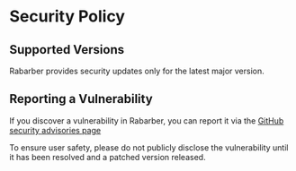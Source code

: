# Security Policy

## Supported Versions

Rabarber provides security updates only for the latest major version.

## Reporting a Vulnerability

If you discover a vulnerability in Rabarber, you can report it via the [GitHub security advisories page](https://github.com/brownboxdev/rabarber/security/advisories)

To ensure user safety, please do not publicly disclose the vulnerability until it has been resolved and a patched version released.
